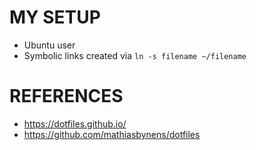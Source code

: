 # MY SETUP 

* Ubuntu user
* Symbolic links created via `ln -s filename ~/filename`

# REFERENCES

* https://dotfiles.github.io/
* https://github.com/mathiasbynens/dotfiles
